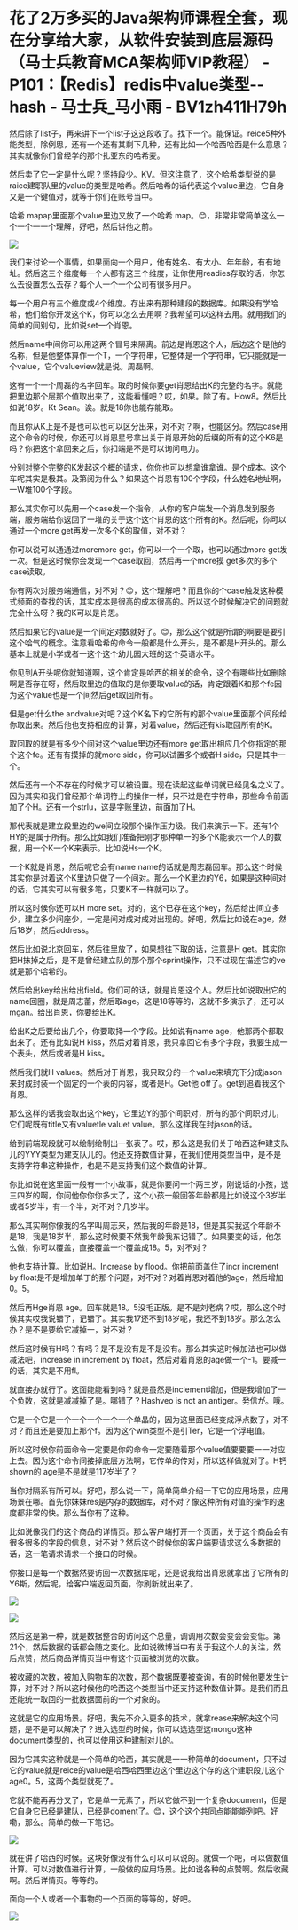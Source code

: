 # 花了2万多买的Java架构师课程全套，现在分享给大家，从软件安装到底层源码（马士兵教育MCA架构师VIP教程） - P101：【Redis】redis中value类型--hash - 马士兵_马小雨 - BV1zh411H79h

然后除了list子，再来讲下一个list子这这段收了。找下一个。能保证。reice5种外能类型，除例思，还有一个还有其剩下几种，还有比如一个哈西哈西是什么意思？其实就像你们曾经学的那个扎亚东的哈希麦。

然后卖了它一定是什么呢？坚持段少。KV。但这注意了，这个哈希类型说的是raice建职队里的value的类型是哈希。然后哈希的话代表这个value里边，它自身又是一个键值对，就等于你们在账号当中。

哈希 mapap里面那个value里边又放了一个哈希 map。😊，非常非常简单这么一个一个一一个理解，好吧，然后讲他之前。



![](img/92b7517cbd2c62d65ee59e9401540a9a_1.png)

我们来讨论一个事情，如果面向一个用户，他有姓名、有大小、年年龄，有有地址。然后这三个维度每一个人都有这三个维度，让你使用readies存取的话，你怎么去设置怎么去存？每个人一个一个公司有很多用户。

每一个用户有三个维度或4个维度。存出来有那种建段的数据库。如果没有学哈希，他们给你开发这个K，你可以怎么去用啊？我希望可以这样去用。就用我们的简单的间别句，比如说set一个肖恩。

然后name中间你可以用这两个冒号来隔离。前边是肖恩这个人，后边这个是他的名称，但是他整体算作一个T，一个字符串，它整体是一个字符串，它只能就是一个value，它个valueview就是说。周磊啊。

这有一个一个周磊的名字回车。取的时候你要get肖恩给出K的完整的名字。就能把里边那个层那个值取出来了，这能看懂吧？哎，如果。除了有。How8。然后比如说18岁。Kt Sean。诶。就是18你也能存能取。

而且你从K上是不是也可以也可以区分出来，对不对？啊，也能区分。然后case用这个命令的时候，你还可以肖恩星号拿出关于肖恩开始的后缀的所有的这个K6是吗？你把这个拿回来之后，你扣端是不是可以询问电力。

分别对整个完整的K发起这个概的请求，你你也可以想拿谁拿谁。是个成本。这个车呢其实是极其。及第阅为什么？如果这个肖恩有100个字段，什么姓名地址啊，一W堆100个字段。

那么其实你可以先用一个case发一个指令，从你的客户端发一个消息发到服务端，服务端给你返回了一堆的关于这个这个肖恩的这个所有的K。然后呢，你可以通过一个more get再发一次多个K的取值，对不对？

你可以说可以通通过moremore get，你可以一个一个取，也可以通过more get发一次。但是这时候你会发现一个case取回，然后再一个more摸 get多次的多个case读取。

你有两次对服务端通信，对不对？😊，这个理解吧？而且你的个case触发这种模式频面的查找的话，其实成本是很高的成本很高的。所以这个时候解决它的问题就完全什么呀？我的K可以是肖恩。

然后如果它的value是一个间定对数就好了。😊，那么这个就是所谓的啊要是要引这个哈气的概念。注意看哈希的命令一般都是什么开头，是不都是H开头的。那么基本上就是小学或者一这个这个幼儿园大班的这个英语水平。

你见到A开头呢你就知道啊，这个肯定是哈西的相关的命令，这个有哪些比如删除啊是否存在呀，然后取里边的值取的是你要取value的话，肯定跟着K和那个fe因为这个value也是一个间然后get取回所有。

但是get什么the andvalue对吧？这个K名下的它所有的那个value里面那个间段给你取出来。然后他也支持相应的计算，对着value，然后还有kis取回所有的K。

取回取的就是有多少个间对这个value里边还有more get取出相应几个你指定的那个这个fe。还有有摸掉的就more side，你可以试置多个或者H side，只是其中一个。

然后还有一个不存在的时候才可以被设置。现在读起这些单词就已经见名之义了。因为其实和我们曾经那个单词符上的操作一样，只不过是在字符串，那些命令前面加了个H。还有一个strlu，这是字账里边，前面加了H。

那代表就是建立段里边的we间立段那个操作压力级。我们来演示一下。还有1个HY的是属于所有。那么比如我们准备把刚才那种单一的多个K能表示一个人的数据，用一个K一个K来表示。比如说Hs一个K。

一个K就是肖恩，然后呢它会有name name的话就是周志磊回车。那么这个时候其实你是对着这个K里边只做了一个间对。那么一个K里边的Y6，如果是这种间对的话，它其实可以有很多笔，只要K不一样就可以了。

所以这时候你还可以H more set。对的，这个已存在这个key，然后给出间立多少，建立多少间座少，一定是间对成对成对出现的。好吧，然后比如说在age，然后18岁，然后address。

然后比如说北京回车，然后往里放了，如果想往下取的话，注意是H get。其实你把H抹掉之后，是不是曾经建立队的那个那个sprint操作，只不过现在描述它的ve就是那个哈希的。

然后给出key给出给出field。你们可的话，就是肖恩这个人。然后比如说取出它的name回圈，就是周志蕾，然后取age。这是18等等的，这就不多演示了，还可以mgan。给出肖恩，你要给出K。

给出K之后要给出几个，你要取择一个字段。比如说有name age，他那两个都取出来了。还有比如说H kiss，然后对着肖恩，我只拿回它有多个字段，我要生成一个表头，然后或者是H kiss。

然后我们就H values。然后对于肖恩，我只取分的一个value来填充下分成jason来封成封装一个固定的一个表的内容，或者是H。Get他 off了。get到追着我这个肖恩。

那么这样的话我会取出这个key，它里边Y的那个间职对，所有的那个间职对儿，它们呢既有title又有valuetle  valuet value。那么这样我在封jason的话。

给到前端现段就可以绘制绘制出一张表了。哎，那么这是我们关于哈西这种建支队儿的YYY类型为建支队儿的。他还支持数值计算，在我们使用类型当中，是不是支持字符串这种操作，也是不是支持我们这个数值的计算。

你比如说在这里面一般有一个小故事，就是你要问一个两三岁，刚说话的小孩，送三四岁的啊，你问他你你你多大了，这个小孩一般回答年龄都是比如说这个3岁半或者5岁半，有一个半，对不对？几岁半。

那么其实啊你像我的名字叫周志来，然后我的年龄是18，但是其实我这个年龄不是18，我是18岁半，那么这时候要不然我年龄我东记错了。如果要变的话，他怎么做，你可以覆盖，直接覆盖一个覆盖成18。5，对不对？

他也支持计算。比如说H。Increase by flood。你把前面盖住了incr increment by float是不是增加单丁的那个问题，对不对？对着肖恩对着他的age，然后增加0。5。

然后再Hge肖恩 age。回车就是18。5没毛正版。是不是刘老病？哎，那么这个时候其实哎我说错了，记错了。其实我17还不到18岁呢，我还不到18岁。那么怎么办？是不是要给它减掉一，对不对？

然后这时候有H吗？有吗？是不是没有是不是没有。那么其实这时候加法也可以做减法吧，increase in increment by float，然后对着肖恩的age做一个-1。要减一的话，其实是不用fl。

就直接办就行了。这面能能看到吗？就是虽然是inclement增加，但是我增加了一个负数，这就是减减掉了是。哪错了？Hashveo is not an antiger。発信が。哦。

它是一个它是一个一个一个一个一个单晶的，因为这里面已经变成浮点数了，对不对？而且还是要加上那个f。因为这个win类型不是引Ter，它是一个浮电值。

所以这时候你前面命令一定要是你的命令一定要随着那个value值要要要一一对应上去。因为这个命令间接掉底层方法啊，它传单的传对，所以这样做就对了。H钙 shown的 age是不是就是117岁半了？

当你对隔系有所可以。好吧，那么说一下，简单简单介绍一下它的应用场景，应用场景在哪。首先你妹妹res是内存的数据库，对不对？像这种所有对值的操作的速度都非常的快。那么当你有了这种。

比如说像我们的这个商品的详情页。那么客户端打开一个页面，关于这个商品会有很多很多的字段的信息，对不对？然后这个时候你的客户端要请求这么多数据的话，这一笔请求请求一个接口的时候。

你接口是每一个数据然要访回一次数据库呢，还是说我给出肖恩就拿出了它所有的Y6斯，然后呢，给客户端返回页面，你刷新就出来了。



![](img/92b7517cbd2c62d65ee59e9401540a9a_3.png)

![](img/92b7517cbd2c62d65ee59e9401540a9a_4.png)

然后这是第一种，就是数据整合的访问这个总量，调调用次数会变会会变低。第21个，然后数据的话都会随之变化。比如说微博当中有关于我这个人的关注，然后点赞，然后商品详情页当中有这个页面被浏览的次数。

被收藏的次数，被加入购物车的次数，那个数据既要被查询，有的时候他要发生计算，对不对？所以这时候他的哈西这个类型当中还支持这种数值计算。是我们而且还能统一取回的一批数据面前的一个对象的。

这就是它的应用场景。好吧，我先不介入更多的技术，就拿rease来解决这个问题，是不是可以解决了？进入选型的时候，你可以选选型这mongo这种document类型的，也可以使用这种建制对儿的。

因为它其实这种就是一个简单的哈西，其实就是一一种简单的document，只不过它的value就是reice的value是哈西哈西里边这个里边这个存的这个建职段儿这个age0。5，这两个类型就死了。

它就不能再再分叉了，它是单一元素了，所以它做不到一个复杂document，但是它自身它已经是建队，已经是doment了。😊，这个这个共同点能能能列吧。好嘞，那么。简单的做一下笔记。



![](img/92b7517cbd2c62d65ee59e9401540a9a_6.png)

就在讲了哈西的时候。这块好像没有什么可以可以说的。就做一个吧，可以做数值计算。可以对数值进行计算，一般做的应用场景。比如说各种的点赞啊。然后收藏啊。然后详情页。等等的。

面向一个人或者一个事物的一个页面的等等的，好吧。

![](img/92b7517cbd2c62d65ee59e9401540a9a_8.png)